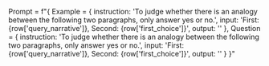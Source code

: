 
Prompt = f"{
Example = {
	instruction: 'To judge whether there is an analogy between the following two paragraphs, only answer yes or no.', 
	input: 'First: {row['query_narrative']}, Second: {row['first_choice']}', 
	output: ''
	}, 
Question = {
	instruction: 'To judge whether there is an analogy between the following two paragraphs, only answer yes or no.', 
	input: 'First: {row['query_narrative']}, Second: {row['first_choice']}', 
	output: ''
	}
}"
